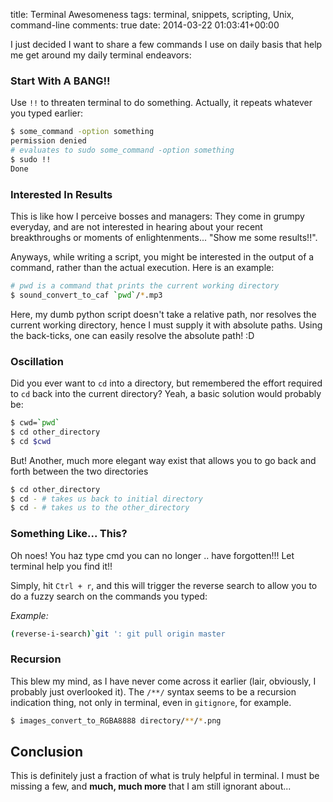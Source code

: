 title: Terminal Awesomeness
tags: terminal, snippets, scripting, Unix, command-line
comments: true
date: 2014-03-22 01:03:41+00:00

I just decided I want to share a few commands I use on daily basis that help me get around my daily terminal endeavors:

### Start With A BANG!!

Use `!!` to threaten terminal to do something. Actually, it repeats whatever you typed earlier:

```bash
$ some_command -option something
permission denied
# evaluates to sudo some_command -option something
$ sudo !!
Done

```

### Interested In Results

This is like how I perceive bosses and managers: They come in grumpy everyday, and are not interested in hearing about your recent breakthroughs or moments of enlightenments... "Show me some results!!".

Anyways, while writing a script, you might be interested in the output of a command, rather than the actual execution. Here is an example:

```bash
# pwd is a command that prints the current working directory
$ sound_convert_to_caf `pwd`/*.mp3

```

Here, my dumb python script doesn't take a relative path, nor resolves the current working directory, hence I must supply it with absolute paths. Using the back-ticks, one can easily resolve the absolute path! :D

### Oscillation

Did you ever want to `cd` into a directory, but remembered the effort required to `cd` back into the current directory? Yeah, a basic solution would probably be:

```bash
$ cwd=`pwd`
$ cd other_directory
$ cd $cwd

```

But! Another, much more elegant way exist that allows you to go back and forth between the two directories

```bash
$ cd other_directory
$ cd - # takes us back to initial directory
$ cd - # takes us to the other_directory

```

### Something Like... This?

Oh noes! You haz type cmd you can no longer .. have forgotten!!! Let terminal help you find it!!

Simply, hit `Ctrl + r`, and this will trigger the reverse search to allow you to do a fuzzy search on the commands you typed:

*Example:*

```bash
(reverse-i-search)`git ': git pull origin master

```

### Recursion

This blew my mind, as I have never come across it earlier (lair, obviously, I probably just overlooked it). The `/**/` syntax seems to be a recursion indication thing, not only in terminal, even in `gitignore`, for example.

```bash
$ images_convert_to_RGBA8888 directory/**/*.png

```

## Conclusion

This is definitely just a fraction of what is truly helpful in terminal. I must be missing a few, and **much, much more** that I am still ignorant about...
